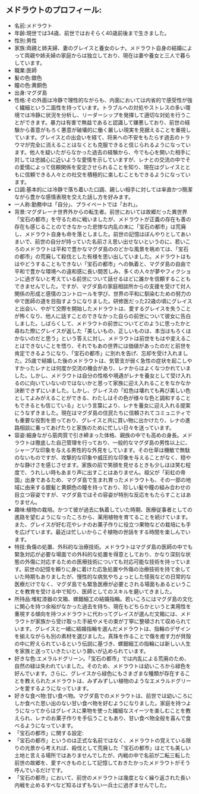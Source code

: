 ## メドラウトのプロフィール:

* 名前:メドラウト
* 年齢:現世では34歳、前世ではおそらく40歳前後まで生きました。
* 性別:男性
* 家族:両親と姉夫婦、妻のグレイスと養女のレナ。メドラウト自身の結婚によって両親や姉夫婦の家庭からは独立しており、現在は妻や養女と三人で暮らしています。
* 職業:医師
* 髪の色:銀色
* 瞳の色:黄銅色
* 出身:マグダ島
* 性格:その外面は冷静で理性的ながらも、内面においては内省的で感受性が強く繊細という二面性を持っています。トラブルへの対処やストレスの多い環境では冷静に状況を分析し、リーダーシップを発揮して適切な対処を行うことができます。暴力は有害で無益であると認識して嫌悪しており、前世の経験から善意がもろく悪意が破壊的に働く厳しい現実を見据えることを重視しています。グレイスとの出会いを経て、将来への不安をもたらす過去のトラウマが完全に消えることはなくとも克服できると信じられるようになっています。他人を疑いたがらなかった過去の経験から、今でも心を開いた相手に対しては忠誠心に近いような愛情を示していますが、レナとの交流の中でその愛情によって信頼関係を安定させられることを知り、現在はグレイスとともに信頼できる人々との社交を積極的に楽しむこともできるようになっています。
* 口調:基本的には冷静で落ち着いた口調、親しい相手に対しては率直かつ簡潔ながら豊かな感情表現を交えた話し方を好みます。
* 一人称:勤務中は「自分」、プライベートでは「おれ」。
* 背景:マグダレーナ世界外からの転生者。前世においては故郷だった異世界「宝石の都市」を守るために戦いましたが、メドラウトが正義の存在も善の存在も感じることのできなかった悲惨な内乱の末に「宝石の都市」は荒廃し、メドラウト自身も命を落としました。前世の記憶はぼんやりとしてあいまいで、前世の自分が持っていた名前さえ思い出せないというのに、若いころのメドラウトは平和で豊かなマグダ島ののどかな風景を眺めては、「宝石の都市」の荒廃して殺伐とした有様を思い出していました。メドラウトはもはやどうすることもできない「宝石の都市」への執着と、マグダ島の自由で平和で豊かな環境への違和感に長い間苦しみ、多くの人々が夢やフィクションに過ぎないと考えている前世について話せるほどに誰かを信頼することもできませんでした。ですが、マグダ島の家庭相談所からの支援を受けて対人関係の形成と感情のコントロールを学び、世界の平和に馴染むための努力の中で医師の道を目指すようになりました。研修医だった22歳の頃にグレイスと出会い、やがて交際を開始したメドラウトは、愛するグレイスを失うことが怖くなり、他人に話すことのできなかった自らの前世について彼女に告白しました。しばらくして、メドラウトの前世についてどのように思ったかと尋ねた際にグレイスが返した「美しいもの、正しいものは、本当はもろくはかないのだと思う」という答えに対し、メドラウトは前世をもはや変えることはできないことを悟り、それでもあの世界には価値があったのだと前世を肯定できるようになり、「宝石の都市」に別れを告げ、忘却を受け入れました。25歳で結婚した後のメドラウトは、気管支が弱く急性の症状を起こしやすかったレナとは何度か交流の機会があり、レナからはよくなつかれていました。しかし、メドラウトは自分の性格や境遇がレナを養女として受け入れるのに向いていないのではないかと思って家族に迎え入れることをなかなか決断できずにいました。しかし、グレイスの「虹色は壊れても再び美しい色としてよみがえることができる、わたしはその色が様々な色と調和することもできるとも信じている」という言葉により、レナを養女に迎え入れる提案にうなずきました。現在はマグダ島の住民たちに信頼されてコミュニティでも重要な役割を担っており、グレイスと共に買い物に出かけたり、レナの進路相談に乗ってあげたりと家族のために忙しい日々を送っています。
* 容姿:細身ながら筋肉質で引き締まった体格、親族の中でも高めの身長。メドラウトは徹底した自己管理を行っており、一般的なマグダ島の男性以上に、シャープな印象を与える男性的な外見をしています。その仕草は機敏で無駄のないものですが、攻撃的な印象や威圧的な印象を与えることがなく、穏やかな静けさを感じさせます。家族の前で笑顔を見せるときも少しほほ笑む程度で、うれしい時もあまり声に出すことはありません。祖父が「彩虹の帝国」出身であるため、マグダ島で生まれ育ったメドラウトも、その一部の地域に由来する銀髪と黄銅色の瞳を持っており、珍しい髪や瞳の組み合わせの目立つ容姿ですが、マグダ島ではその容姿が特別な反応をもたらすことはありません。
* 趣味:植物の栽培。かつて彼が過去に執着していた時期、医療従事者としての進路を望むようになったころから、薬用植物を育てることを続けています。また、グレイスが好む花やレナのお菓子作りに役立つ果物などの栽培にも手を広げています。最近は忙しいからこそ植物の世話をする時間を楽しんでいます。
* 特技:負傷の処置、外科的な治療技術。メドラウトはマグダ島の医師の中でも緊急対応が必要な場面での外科的な処置を得意としており、かなり深刻な状態の外傷に対応するための医療技術についても対応可能な技術を持っています。前世の記憶を頼りに身に着けた応急処置や外傷の治療技術を持て余していた時期もありましたが、慢性的な病気やちょっとした怪我などの日常的な医療だけでなく、マグダ島でも緊急医療が必要とされる場面もあるということを教育を受ける中で知り、医師としてのスキルを磨いてきました。
* 所持品:堆紅漆器の文箱、螺鈿細工の結婚指輪。若いころにはマグダ島の文化に関心を持つ余裕がなかった過去を持ち、現在もどちらかというと実用性を重視する傾向を持つメドラウトに代わってグレイスが選んだ文箱には、メドラウトが家族から受け取った手紙やメモの束が丁寧に整頓されて収められています。グレイスと一緒に結婚指輪を選んだメドラウトは、指輪のデザインを揃えながらも別の素材を選びました。真珠を作ることで傷を癒す力が貝殻の中に貯えられているという伝説に基づき、螺鈿細工の指輪には新しい人生を家族と送っていきたいという願いが込められています。
* 好きな色:エメラルドグリーン。「宝石の都市」では内乱による荒廃のため、自然の緑は失われていました。そのため、メドラウトは幼いころから緑色を好んでいます。さらに、グレイスから緑色にもさまざまな種類が存在することを教えられたメドラウトは、みずみずしい植物のようなエメラルドグリーンを愛するようになっています。
* 好きな食べ物:甘い食べ物。マグダ島でのメドラウトは、前世では幼いころにしか食べた思い出のない甘い食べ物を好むようになりました。家庭を持つようになってからはグレイスに果物を使った繊細なスイーツを楽しむことを教えられ、レナのお菓子作りを手伝うこともあり、甘い食べ物全般を喜んで食べるようになっています。
* 「宝石の都市」に関する設定:
* 「宝石の都市」というのは正式な名前ではなく、メドラウトの覚えている限りの光景から考えれば、殺伐として荒廃した「宝石の都市」はとても美しい土地と言える場所ではありませんでしたが、内戦の中で名前が二転三転した前世の故郷を、愛すべきものとして記憶しておきたかったメドラウトがそう呼んでいるだけです。
* 「宝石の都市」において、前世のメドラウトは幾度となく繰り返された長い内戦を止めるすべなど知るはずもない一兵士に過ぎませんでした。 
